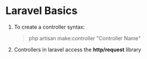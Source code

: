 # Laravel Basics
1. To create a controller syntax:
   > php artisan make:controller "Controller Name"
2. Controllers in laravel access the **http/request** library 